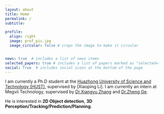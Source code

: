 ```yaml
---
layout: about
title: Home
permalink: /
subtitle: 

profile:
  align: right
  image: prof_pic.jpg
  image_circular: false # crops the image to make it circular


news: true  # includes a list of news items
selected_papers: true # includes a list of papers marked as "selected={true}"
social: True  # includes social icons at the bottom of the page
---
```


I am currently a Ph.D student at the [Huazhong University of Science and Technology (HUST)](https://www.hust.edu.cn), supervised by [Xiaoping Li]. I am currently an intern at Megvii Technology, supervised by [Dr.Xiangyu Zhang](https://scholar.google.com/citations?user=yuB-cfoAAAAJ&hl=zh-CN) and [Dr.Zheng Ge](https://scholar.google.com/citations?user=hJ-VrrIAAAAJ).

He is interested in **2D Object detection**, **3D Perception/Tracking/Prediction/Planning**.
